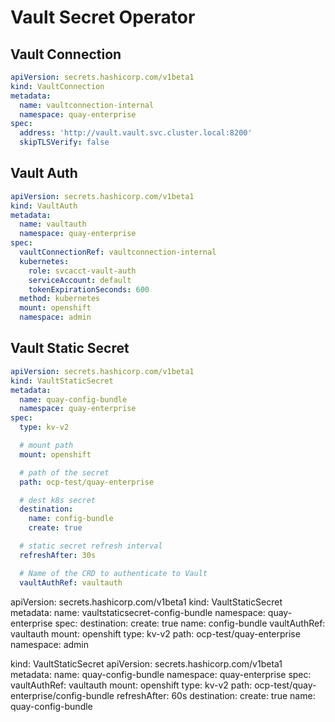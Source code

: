 # Vault Secret Operator

## Vault Connection

```yaml
apiVersion: secrets.hashicorp.com/v1beta1
kind: VaultConnection
metadata:
  name: vaultconnection-internal
  namespace: quay-enterprise
spec:
  address: 'http://vault.vault.svc.cluster.local:8200'
  skipTLSVerify: false
```

## Vault Auth

```yaml
apiVersion: secrets.hashicorp.com/v1beta1
kind: VaultAuth
metadata:
  name: vaultauth
  namespace: quay-enterprise
spec:
  vaultConnectionRef: vaultconnection-internal
  kubernetes:
    role: svcacct-vault-auth
    serviceAccount: default
    tokenExpirationSeconds: 600
  method: kubernetes
  mount: openshift
  namespace: admin
```

## Vault Static Secret

```yaml
apiVersion: secrets.hashicorp.com/v1beta1
kind: VaultStaticSecret
metadata:
  name: quay-config-bundle
  namespace: quay-enterprise
spec:
  type: kv-v2

  # mount path
  mount: openshift

  # path of the secret
  path: ocp-test/quay-enterprise

  # dest k8s secret
  destination:
    name: config-bundle
    create: true

  # static secret refresh interval
  refreshAfter: 30s

  # Name of the CRD to authenticate to Vault
  vaultAuthRef: vaultauth

```


apiVersion: secrets.hashicorp.com/v1beta1
kind: VaultStaticSecret
metadata:
  name: vaultstaticsecret-config-bundle
  namespace: quay-enterprise
spec:
  destination:
    create: true
    name: config-bundle
  vaultAuthRef: vaultauth
  mount: openshift
  type: kv-v2
  path: ocp-test/quay-enterprise
  namespace: admin


kind: VaultStaticSecret
apiVersion: secrets.hashicorp.com/v1beta1
metadata:
  name: quay-config-bundle
  namespace: quay-enterprise
spec:
  vaultAuthRef: vaultauth
  mount: openshift
  type: kv-v2
  path: ocp-test/quay-enterprise/config-bundle
  refreshAfter: 60s
  destination:
    create: true
    name: quay-config-bundle
